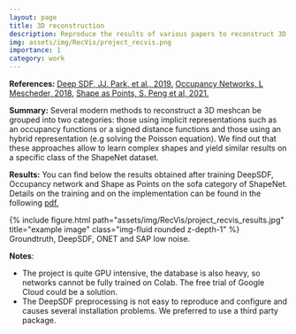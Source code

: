 ```yaml
---
layout: page
title: 3D reconstruction
description: Reproduce the results of various papers to reconstruct 3D meshes.
img: assets/img/RecVis/project_recvis.png
importance: 1
category: work
---
```


**References:** <a href="https://github.com/facebookresearch/DeepSDF">Deep SDF, JJ. Park, et al., 2019.</a> <a href="https://github.com/autonomousvision/occupancy_networks"> Occupancy Networks, L Mescheder, 2018.</a> <a href="https://github.com/autonomousvision/shape_as_points"> Shape as Points, S. Peng et al, 2021.</a>

**Summary:**
Several modern methods to reconstruct a 3D meshcan be grouped into two categories: those using implicit representations such as an occupancy functions or a signed distance functions and those using an hybrid representation (e.g solving the Poisson equation). We find out that these approaches allow to learn complex shapes and yield similar results on a specific class of the ShapeNet dataset.

**Results:** You can find below the results obtained after training DeepSDF, Occupancy network and Shape as Points on the sofa category of ShapeNet. Details on the training and on the implementation can be found in the following <a href="/assets/pdf/Report_DeepSDF.pdf"> pdf. </a>

<div class="row justify-content-md-center">
    <div class="col-sm">
    </div>
    <div class="col-auto-4">
        {% include figure.html path="assets/img/RecVis/project_recvis_results.jpg" title="example image" class="img-fluid rounded z-depth-1" %}
    </div>
    <div class="col-sm">
    </div>
</div>
<div class="caption">
    Groundtruth, DeepSDF, ONET and SAP low noise.
</div>

**Notes**: 
* The project is quite GPU intensive, the database is also heavy, so networks cannot be fully trained on Colab. The free trial of Google Cloud could be a solution.
* The DeepSDF preprocessing is not easy to reproduce and configure and causes several installation problems. We preferred to use a third party package.